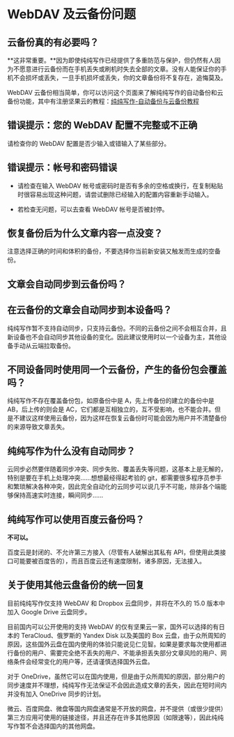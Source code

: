 # **WebDAV 及云备份问题**

## **云备份真的有必要吗？**

**这非常重要。**因为即使纯纯写作已经提供了多重防范与保护，但仍然有人因为不愿意进行云备份而在手机丢失或刷机时失去全部的文章。没有人能保证你的手机不会损坏或丢失，一旦手机损坏或丢失，你的文章备份将不复存在，追悔莫及。

WebDAV 云备份相当简单，你可以访问这个页面来了解纯纯写作的自动备份和云备份功能，其中有注册坚果云的教程：[纯纯写作-自动备份与云备份教程](https://writer.drakeet.com/backups)

## **错误提示：您的 WebDAV 配置不完整或不正确**

请检查你的 WebDAV 配置是否少输入或错输入了某些部分。

## **错误提示：帐号和密码错误**

- 请检查在输入 WebDAV 帐号或密码时是否有多余的空格或换行，在复制粘贴时很容易出现这种问题，请尝试删除已经输入的配置内容重新手动输入。

- 若检查无问题，可以去查看 WebDAV 帐号是否被封停。

## **恢复备份后为什么文章内容一点没变？**

注意选择正确的时间和体积的备份，不要选择你当前新安装又触发而生成的空备份。

## **文章会自动同步到云备份吗？**

## **在云备份的文章会自动同步到本设备吗？**

纯纯写作暂不支持自动同步，只支持云备份。不同的云备份之间不会相互合并，且新设备也不会自动同步其他设备的变化。因此建议使用时以一个设备为主，其他设备手动从云端拉取备份。

## **不同设备同时使用同一个云备份，产生的备份包会覆盖吗？**

纯纯写作不存在覆盖备份包，如原备份中是 A，先上传备份的建立的备份中是 AB，后上传的则会是 AC，它们都是互相独立的，互不受影响，也不能合并。但是不建议这样使用云备份，因为这样在恢复云备份时可能会因为用户并不清楚备份的来源导致文章丢失。

## **纯纯写作为什么没有自动同步？**

云同步必然要伴随着同步冲突、同步失败、覆盖丢失等问题，这基本上是无解的，特别是要在手机上处理冲突……想想最经得起考验的 git，都需要很多程序员参手和繁琐解决各种冲突，因此完全自动化的云同步可以说几乎不可能，除非各个端能够保持高速实时连接，瞬间同步……

## **纯纯写作可以使用百度云备份吗？**

**不可以。**

百度云是封闭的、不允许第三方接入（尽管有人破解出其私有 API，但使用此类接口可能要被百度告的），而且百度云还有速度限制，诸多原因，无法接入。

## **关于使用其他云盘备份的统一回复**

目前纯纯写作仅支持 WebDAV 和 Dropbox 云盘同步，并将在不久的 15.0 版本中加入 Google Drive 云盘同步。

目前国内可以公开使用的支持 WebDAV 的仅有坚果云一家，国外可以选择的有日本的 TeraCloud、俄罗斯的 Yandex Disk 以及美国的 Box 云盘，由于众所周知的原因，这些国外云盘在国内使用的体验只能说见仁见智。如果是要求每次使用都进行备份的用户、需要完全绝不丢失的用户、不能承担丢失部分文章风险的用户、网络条件会经常变化的用户等，还请谨慎选择国外云盘。

对于 OneDrive，虽然它可以在国内使用，但是由于众所周知的原因，部分用户的同步速度并不理想，纯纯写作无法保证不会因此造成文章的丢失，因此在短时间内并没有加入 OneDrive 同步的计划。

微云、百度网盘、微盘等国内网盘通常是不开放的网盘，并不提供（或很少提供）第三方应用可使用的链接途径，并且还存在许多其他原因（如限速等），因此纯纯写作暂不会选择国内的其他网盘。
